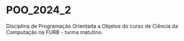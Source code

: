 # POO_2024_2
Disciplina de Programação Orientada a Objetos do curso de Ciência da Computação na FURB - turma matutino.
